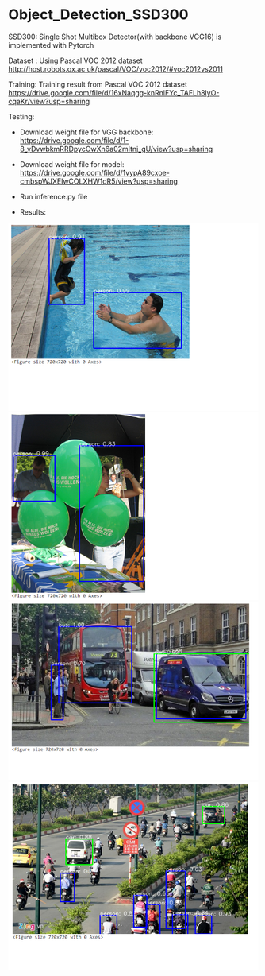 # Object_Detection_SSD300
SSD300:
Single Shot Multibox Detector(with backbone VGG16) is implemented with Pytorch

Dataset : Using Pascal VOC 2012 dataset
http://host.robots.ox.ac.uk/pascal/VOC/voc2012/#voc2012vs2011

Training: Training result from Pascal VOC 2012 dataset
https://drive.google.com/file/d/16xNaqgg-knRnlFYc_TAFLh8lyO-cqaKr/view?usp=sharing

Testing:
- Download weight file for VGG backbone:
https://drive.google.com/file/d/1-8_yDvwbkmRRDpycOwXn6a02mItnj_gU/view?usp=sharing

- Download weight file for model:
https://drive.google.com/file/d/1vypA89cxoe-cmbspWJXElwCOLXHW1dR5/view?usp=sharing

- Run inference.py file

- Results:

![](https://github.com/BangLeCao/Object_Detection_SSD300/blob/master/results_01.jpg)
![](https://github.com/BangLeCao/Object_Detection_SSD300/blob/master/results_02.jpg)
![](https://github.com/BangLeCao/Object_Detection_SSD300/blob/master/results_03.jpg)
![](https://github.com/BangLeCao/Object_Detection_SSD300/blob/master/results_04.jpg)
